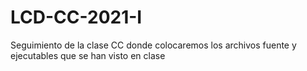 # LCD-CC-2021-I
Seguimiento de la clase CC donde colocaremos los archivos fuente y ejecutables que se han visto en clase
